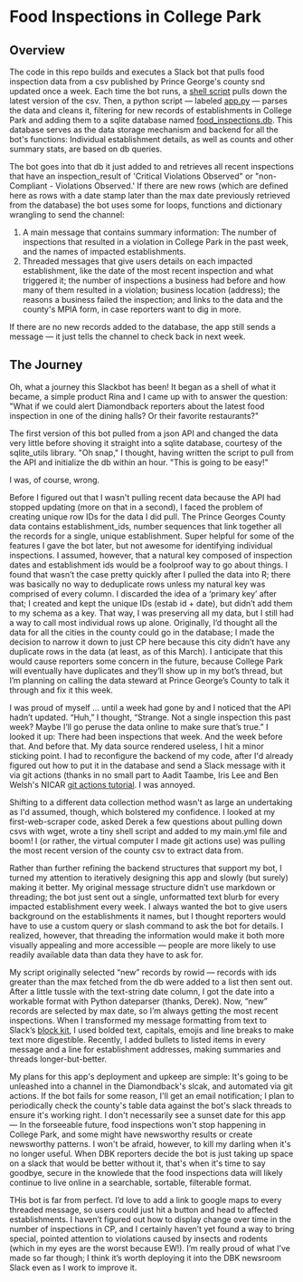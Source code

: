 # Food Inspections in College Park

## Overview
The code in this repo builds and executes a Slack bot that pulls food inspection data from a csv published by Prince George's county snd updated once a week. Each time the bot runs, a [shell script](https://github.com/sahanasjay/food-inspections-bot/blob/main/app.sh) pulls down the latest version of the csv. Then, a python script — labeled [app.py](https://github.com/sahanasjay/food-inspections-bot/blob/main/app.py) — parses the data and cleans it, filtering for new records of establishments in College Park and adding them to a sqlite database named [food_inspections.db](https://github.com/sahanasjay/food-inspections-bot/blob/main/food_inspections.db). This database serves as the data storage mechanism and backend for all the bot's functions: Individual establishment details, as well as counts and other summary stats, are based on db queries. 

The bot goes into that db it just added to and retrieves all recent inspections that have an inspection_result of 'Critical Violations Observed" or "non-Compliant - Violations Observed.' If there are new rows (which are defined here as rows with a date stamp later than the max date previously retrieved from the database) the bot uses some for loops, functions and dictionary wrangling to send the channel:  

1. A main message that contains summary information: The number of inspections that resulted in a violation in College Park in the past week, and the names of impacted establishments.  
2. Threaded messages that give users details on each impacted establishment, like the date of the most recent inspection and what triggered it; the number of inspections a business had before and how many of them resulted in a violation; business location (address); the reasons a business failed the inspection; and links to the data and the county's MPIA form, in case reporters want to dig in more.

If there are no new records added to the database, the app still sends a message — it just tells the channel to check back in next week.

## The Journey

Oh, what a journey this Slackbot has been! It began as a shell of what it became, a simple product Rina and I came up with to answer the question: "What if we could alert Diamondback reporters about the latest food inspection in one of the dining halls? Or their favorite restaurants?"

The first version of this bot pulled from a json API and changed the data very little before shoving it straight into a sqlite database, courtesy of the sqlite_utils library. "Oh snap," I thought, having written the script to pull from the API and initialize the db within an hour. "This is going to be easy!"  

I was, of course, wrong.

Before I figured out that I wasn't pulling recent data because the API had stopped updating (more on that in a second), I faced the problem of creating unique row IDs for the data I did pull. The Prince Georges County data contains establishment_ids, number sequences that link together all the records for a single, unique establishment. Super helpful for some of the features I gave the bot later, but not awesome for identifying individual inspections. I assumed, however, that a natural key composed of inspection dates and establishment ids would be a foolproof way to go about things. I found that wasn’t the case pretty quickly after I pulled the data into R; there was basically no way to deduplicate rows unless my natural key was comprised of every column. I discarded the idea of a ‘primary key’ after that; I created and kept the unique IDs (estab id + date), but didn’t add them to my schema as a key. That way, I was preserving all my data, but I still had a way to call most individual rows up alone. Originally, I’d thought all the data for all the cities in the county could go in the database; I made the decision to narrow it down to just CP here because this city didn’t have any duplicate rows in the data (at least, as of this March). I anticipate that this would cause reporters some concern in the future, because College Park will eventually have duplicates and they’ll show up in my bot’s thread, but I’m planning on calling the data steward at Prince George’s County to talk it through and fix it this week.

I was proud of myself … until a week had gone by and I noticed that the API hadn’t updated. “Huh,” I thought, “Strange. Not a single inspection this past week? Maybe I’ll go peruse the data online to make sure that’s true.” I looked it up: There had been inspections that week. And the week before that. And before that. My data source rendered useless, I hit a minor sticking point. I had to reconfigure the backend of my code, after I'd already figured out how to put it in the database and send a Slack message with it via git actions (thanks in no small part to Aadit Taambe, Iris Lee and Ben Welsh's NICAR [git actions tutorial](https://palewi.re/docs/first-github-scraper/). I was annoyed.

Shifting to a different data collection method wasn't as large an undertaking as I'd assumed, though, which bolstered my confidence. I looked at my first-web-scraper code, asked Derek a few questions about pulling down csvs with wget, wrote a tiny shell script and added to my main.yml file and boom! I (or rather, the virtual computer I made git actions use) was pulling the most recent version of the county csv to extract data from.

Rather than further refining the backend structures that support my bot, I turned my attention to iteratively designing this app and slowly (but surely) making it better. My original message structure didn’t use markdown or threading; the bot just sent out a single, unformatted text blurb for every impacted establishment every week. I always wanted the bot to give users background on the establishments it names, but I thought reporters would have to use a custom query or slash command to ask the bot for details. I realized, however, that threading the information would make it both more visually appealing and more accessible — people are more likely to use readily available data than data they have to ask for.

My script originally selected “new” records by rowid — records with ids greater than the max fetched from the db were added to a list then sent out. After a little tussle with the text-string date column, I got the date into a workable format with Python dateparser (thanks, Derek). Now, “new” records are selected by max date, so I’m always getting the most recent inspections. When I transformed my message formatting from text to Slack’s [block kit](https://api.slack.com/block-kit), I used bolded text, capitals, emojis and line breaks to make text more digestible. Recently,  I added bullets to listed items in every message and a line for establishment addresses, making summaries and threads longer-but-better.

My plans for this app's deployment and upkeep are simple: It's going to be unleashed into a channel in the Diamondback's slcak, and automated via git actions. If the bot fails for some reason, I'll get an email notification; I plan to periodically check the county's table data against the bot's slack threads to ensure it's working right. I don't necessarily see a sunset date for this app — In the forseeable future, food inspections won't stop happening in College Park, and some might have newsworthy results or create newsworthy patterns. I won't be afraid, however, to kill my darling when it's no longer useful. When DBK reporters decide the bot is just taking up space on a slack that would be better without it, that's when it's time to say goodbye, secure in the knowlede that the food inspections data will likely continue to live online in a searchable, sortable, filterable format. 

THis bot is far from perfect. I’d love to add a link to google maps to every threaded message, so users could just hit a button and head to affected establishments. I haven’t figured out how to display change over time in the number of inspections in CP, and I certainly haven’t yet found a way to bring special, pointed attention to violations caused by insects and rodents (which in my eyes are the worst because EW!). I’m really proud of what I’ve made so far though; I think it’s worth deploying it into the DBK newsroom Slack even as I work to improve it. 
